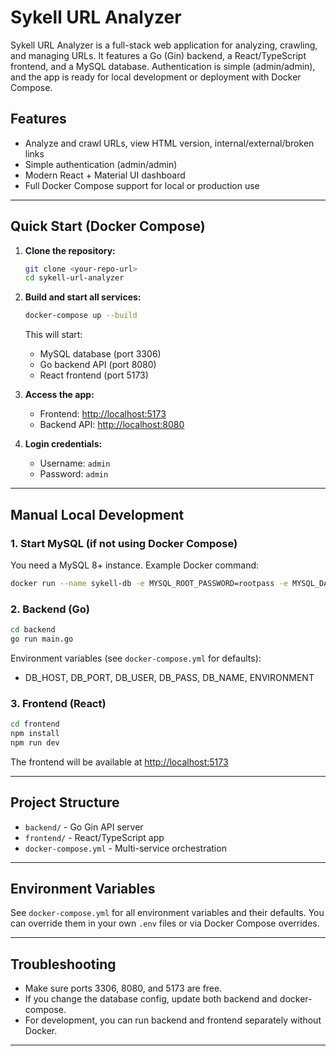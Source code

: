 # Sykell URL Analyzer

Sykell URL Analyzer is a full-stack web application for analyzing, crawling, and managing URLs. It features a Go (Gin) backend, a React/TypeScript frontend, and a MySQL database. Authentication is simple (admin/admin), and the app is ready for local development or deployment with Docker Compose.

## Features

-   Analyze and crawl URLs, view HTML version, internal/external/broken links
-   Simple authentication (admin/admin)
-   Modern React + Material UI dashboard
-   Full Docker Compose support for local or production use

---

## Quick Start (Docker Compose)

1. **Clone the repository:**

    ```sh
    git clone <your-repo-url>
    cd sykell-url-analyzer
    ```

2. **Build and start all services:**

    ```sh
    docker-compose up --build
    ```

    This will start:

    - MySQL database (port 3306)
    - Go backend API (port 8080)
    - React frontend (port 5173)

3. **Access the app:**

    - Frontend: [http://localhost:5173](http://localhost:5173)
    - Backend API: [http://localhost:8080](http://localhost:8080)

4. **Login credentials:**
    - Username: `admin`
    - Password: `admin`

---

## Manual Local Development

### 1. Start MySQL (if not using Docker Compose)

You need a MySQL 8+ instance. Example Docker command:

```sh
docker run --name sykell-db -e MYSQL_ROOT_PASSWORD=rootpass -e MYSQL_DATABASE=sykell_url_analyzer -e MYSQL_USER=sykell_user -e MYSQL_PASSWORD=sykell_pass -p 3306:3306 -d mysql:8.0
```

### 2. Backend (Go)

```sh
cd backend
go run main.go
```

Environment variables (see `docker-compose.yml` for defaults):

-   DB_HOST, DB_PORT, DB_USER, DB_PASS, DB_NAME, ENVIRONMENT

### 3. Frontend (React)

```sh
cd frontend
npm install
npm run dev
```

The frontend will be available at [http://localhost:5173](http://localhost:5173)

---

## Project Structure

-   `backend/` - Go Gin API server
-   `frontend/` - React/TypeScript app
-   `docker-compose.yml` - Multi-service orchestration

---

## Environment Variables

See `docker-compose.yml` for all environment variables and their defaults. You can override them in your own `.env` files or via Docker Compose overrides.

---

## Troubleshooting

-   Make sure ports 3306, 8080, and 5173 are free.
-   If you change the database config, update both backend and docker-compose.
-   For development, you can run backend and frontend separately without Docker.

---

